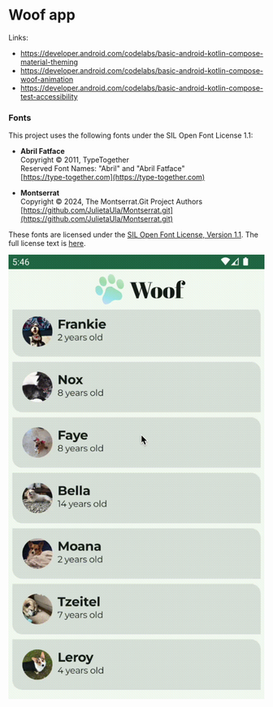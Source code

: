 # Woof app

Links:

- https://developer.android.com/codelabs/basic-android-kotlin-compose-material-theming
- https://developer.android.com/codelabs/basic-android-kotlin-compose-woof-animation
- https://developer.android.com/codelabs/basic-android-kotlin-compose-test-accessibility

### Fonts

This project uses the following fonts under the SIL Open Font License 1.1:

- **Abril Fatface**  
  Copyright © 2011, TypeTogether  
  Reserved Font Names: "Abril" and "Abril Fatface"  
  [https://type-together.com](https://type-together.com)

- **Montserrat**  
  Copyright © 2024, The Montserrat.Git Project Authors  
  [https://github.com/JulietaUla/Montserrat.git](https://github.com/JulietaUla/Montserrat.git)

These fonts are licensed under
the [SIL Open Font License, Version 1.1](https://openfontlicense.org).
The full license text is [here](License_fonts.txt).

![Result](result/result.gif)
